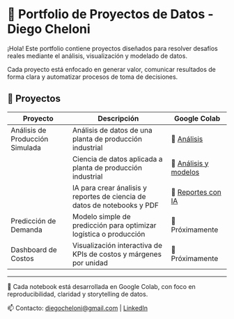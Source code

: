 # 🧠 Portfolio de Proyectos de Datos - Diego Cheloni

¡Hola! Este portfolio contiene proyectos diseñados para resolver desafíos reales mediante el análisis, visualización y modelado de datos. 

Cada proyecto está enfocado en generar valor, comunicar resultados de forma clara y automatizar procesos de toma de decisiones.

## 📁 Proyectos

| Proyecto                        | Descripción                                                                 | Google Colab |
|--------------------------------|-----------------------------------------------------------------------------|--------------|
| Análisis de Producción Simulada | Análisis de datos de una planta de producción industrial                   | 🔗 [Análisis](https://colab.research.google.com/drive/1RPbONx10-G5MbQBjkdpjGTzvUrj-3iBv?usp=drive_link) |
|                                 | Ciencia de datos aplicada a planta de producción industrial                | 🔗 [Análisis y modelos](https://colab.research.google.com/drive/186IKwWqMGA7pCbReH6u5HnjaKk7YgmZO?usp=drive_link) | 
|                                 | IA para crear ánalisis y reportes de ciencia de datos de notebooks y PDF   | 🔗 [Reportes con IA](https://colab.research.google.com/drive/1Qy9Yn6_V09p53u6SXhCgwyF9G96YBB8U?usp=drive_link) | 
| Predicción de Demanda           | Modelo simple de predicción para optimizar logística o producción          | 🔗 Próximamente |
| Dashboard de Costos             | Visualización interactiva de KPIs de costos y márgenes por unidad          | 🔗 Próximamente |

---

🧪 Cada notebook está desarrollada en Google Colab, con foco en reproducibilidad, claridad y storytelling de datos.

📫 Contacto: diegocheloni@gmail.com | [LinkedIn](https://linkedin.com/in/diegocheloni)



